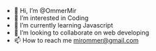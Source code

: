 - 👋 Hi, I’m @OmmerMir
- 👀 I’m interested in Coding
- 🌱 I’m currently learning Javascript
- 💞️ I’m looking to collaborate on web developing 
- 📫 How to reach me mirommer@gmail.com

<!---
OmmerMir/OmmerMir is a ✨ special ✨ repository because its `README.md` (this file) appears on your GitHub profile.
You can click the Preview link to take a look at your changes.
--->

